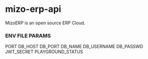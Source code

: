 # mizo-erp-api
MizoERP is an open source ERP Cloud.


### ENV FILE PARAMS
PORT
DB_HOST
DB_PORT
DB_NAME
DB_USERNAME
DB_PASSWD
JWT_SECRET
PLAYGROUND_STATUS